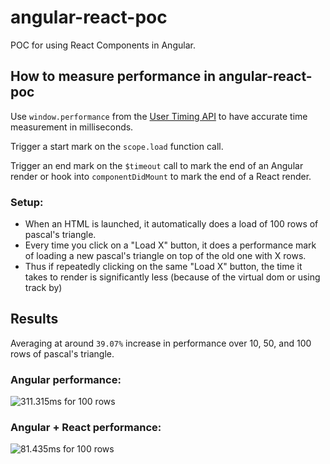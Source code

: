 # angular-react-poc
POC for using React Components in Angular.

## How to measure performance in angular-react-poc

Use `window.performance` from the [User Timing API](https://www.w3.org/TR/hr-time/) to have accurate time measurement in milliseconds.

Trigger a start mark on the `scope.load` function call.

Trigger an end mark on the `$timeout` call to mark the end of an Angular render or hook into `componentDidMount` to mark the end of a React render.

### Setup:
- When an HTML is launched, it automatically does a load of 100 rows of pascal's triangle.
- Every time you click on a "Load X" button, it does a performance mark of loading a new pascal's triangle on top of the old one with X rows.
- Thus if repeatedly clicking on the same "Load X" button, the time it takes to render is significantly less (because of the virtual dom or using track by)

## Results

Averaging at around `39.07%` increase in performance over 10, 50, and 100 rows of pascal's triangle.

### Angular performance:

![311.315ms for 100 rows](https://raw.github.com/chrisrng/angular-react-poc/master/images/angular-only.png)

### Angular + React performance:

![81.435ms for 100 rows](https://raw.github.com/chrisrng/angular-react-poc/master/images/angular-react.png)
